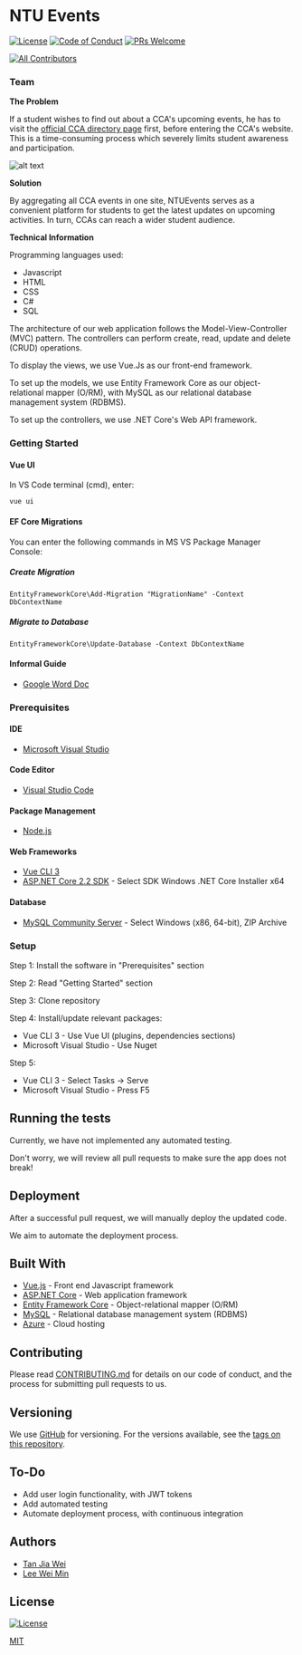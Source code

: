 # NTU Events

[![License](http://img.shields.io/:license-mit-blue.svg?style=flat-square)](http://badges.mit-license.org) [![Code of Conduct](https://img.shields.io/badge/code%20of-conduct-ff69b4.svg)](https://github.com/JiaweiTan/NTU-Events-Website/blob/master/CONTRIBUTING.md#code-of-conduct) [![PRs Welcome](https://img.shields.io/badge/PRs-welcome-brightgreen.svg?style=flat-square)](http://makeapullrequest.com)

[![All Contributors](https://img.shields.io/badge/all_contributors-34-orange.svg?style=flat-square)](2)

### Team



**The Problem**

If a student wishes to find out about a CCA's upcoming events, he has to visit the [official CCA directory page](https://www.ntu.edu.sg/CampusLife/Clubs/pages/clubssocieties.aspx) first, before entering the CCA's website. This is a time-consuming process which severely limits student awareness and participation.

![alt text](https://github.com/JiaweiTan/NTU-Events-Website/blob/master/NTUCCas.PNG)

**Solution**

By aggregating all CCA events in one site, NTUEvents serves as a convenient platform for students to get the latest updates on upcoming activities. In turn, CCAs can reach a wider student audience.

**Technical Information**

Programming languages used:
* Javascript
* HTML
* CSS
* C#
* SQL

The architecture of our web application follows the Model-View-Controller (MVC) pattern. The controllers can perform create, read, update and delete (CRUD) operations.

To display the views, we use Vue.Js as our front-end framework.

To set up the models, we use Entity Framework Core as our object-relational mapper (O/RM), with MySQL as our relational database management system (RDBMS).

To set up the controllers, we use .NET Core's Web API framework.

### Getting Started

#### Vue UI

In VS Code terminal (cmd), enter:

```
vue ui
```

#### EF Core Migrations

You can enter the following commands in MS VS Package Manager Console:

##### Create Migration

```
EntityFrameworkCore\Add-Migration "MigrationName" -Context DbContextName
```

##### Migrate to Database

```
EntityFrameworkCore\Update-Database -Context DbContextName
```

#### Informal Guide
* [Google Word Doc](https://docs.google.com/document/d/1Rx7LVWbtGpK3kIgX6n6lZ7uL7YDiT6FwqChjPSpi7AA/edit)

### Prerequisites

#### IDE
* [Microsoft Visual Studio](https://docs.microsoft.com/en-us/cpp/build/vscpp-step-0-installation?view=vs-2017)

#### Code Editor
* [Visual Studio Code](https://code.visualstudio.com/docs/setup/windows)

#### Package Management
* [Node.js](https://nodejs.org/en/download/)

#### Web Frameworks
* [Vue CLI 3](https://cli.vuejs.org/guide/installation.html)
* [ASP.NET Core 2.2 SDK](https://dotnet.microsoft.com/download/dotnet-core/2.2) - Select SDK Windows .NET Core Installer x64

#### Database
* [MySQL Community Server](https://dev.mysql.com/downloads/mysql/) - Select Windows (x86, 64-bit), ZIP Archive

### Setup

Step 1: Install the software in "Prerequisites" section

Step 2: Read "Getting Started" section

Step 3: Clone repository

Step 4: Install/update relevant packages:
* Vue CLI 3 - Use Vue UI (plugins, dependencies sections)
* Microsoft Visual Studio - Use Nuget

Step 5:
* Vue CLI 3 - Select Tasks -> Serve
* Microsoft Visual Studio - Press F5

## Running the tests
Currently, we have not implemented any automated testing.

Don't worry, we will review all pull requests to make sure the app does not break!

## Deployment
After a successful pull request, we will manually deploy the updated code.

We aim to automate the deployment process.

## Built With

* [Vue.js](https://vuejs.org/) - Front end Javascript framework
* [ASP.NET Core](https://docs.microsoft.com/en-us/aspnet/core/?view=aspnetcore-2.2) - Web application framework
* [Entity Framework Core](https://docs.microsoft.com/en-us/ef/core/) - Object-relational mapper (O/RM)
* [MySQL](https://www.mysql.com/) - Relational database management system (RDBMS)
* [Azure](https://azure.microsoft.com/) - Cloud hosting

## Contributing

Please read [CONTRIBUTING.md](https://github.com/JiaweiTan/NTU-Events-Website/blob/master/CONTRIBUTING.md) for details on our code of conduct, and the process for submitting pull requests to us.

## Versioning

We use [GitHub](https://github.com/) for versioning. For the versions available, see the [tags on this repository](https://github.com/JiaweiTan/NTU-Events-Website/tags).

## To-Do
* Add user login functionality, with JWT tokens
* Add automated testing
* Automate deployment process, with continuous integration

## Authors
* [Tan Jia Wei](https://github.com/JiaweiTan/)
* [Lee Wei Min](https://github.com/leeweiminsg/)

## License
[![License](http://img.shields.io/:license-mit-blue.svg?style=flat-square)](http://badges.mit-license.org)

[MIT](https://github.com/JiaweiTan/NTU-Events-Website/blob/master/LICENSE)
